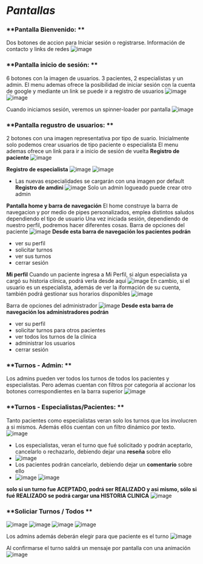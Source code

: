 

# ***Pantallas***

### **Pantalla Bienvenido: ** 
Dos botones de accion para Iniciar sesión o registrarse. Información de contacto y links de redes
![image](https://github.com/dsvlivon/imagenes/blob/main/clinica/bienvenid.png?raw=true)

### **Pantalla inicio de sesión: ** 
6 botones con la imagen de usuarios. 3 pacientes, 2 especialistas y un admin.
El menu ademas ofrece la posibilidad de iniciar sesión con la cuenta de google y mediante un link se puede ir a registro de usuarios
![image](https://github.com/dsvlivon/imagenes/blob/main/clinica/login.png?raw=true)
![image](https://github.com/dsvlivon/imagenes/blob/main/clinica/login%20google.png?raw=true)

Cuando iniciamos sesión, veremos un spinner-loader por pantalla
![image](https://github.com/dsvlivon/imagenes/blob/main/clinica/loader.png?raw=true)

### **Pantalla regustro de usuarios: ** 
2 botones con una imagen representativa por tipo de suario. Inicialmente solo podemos crear usuarios de tipo paciente o especialista
El menu ademas ofrece un link para ir a inicio de sesión de vuelta
 **Registro de paciente**
![image](https://github.com/dsvlivon/imagenes/blob/main/clinica/registro.png?raw=true)

**Registro de especialista**
![image](https://github.com/dsvlivon/imagenes/blob/main/clinica/registro%20esp.png?raw=true)
![image](https://github.com/dsvlivon/imagenes/blob/main/clinica/registro%20esp-nueva%20esp.png?raw=true)

- Las nuevas especialidades se cargarán con una imagen por default
**Registro de amdini**
![image](https://github.com/dsvlivon/imagenes/blob/main/clinica/registro%20como%20admin.png?raw=true)
Solo un admin logueado puede crear otro admin

**Pantalla home y barra de navegación**
El home construye la barra de navegacion y por medio de pipes personalizados, emplea distintos saludos dependiendo el tipo de usuario
Una vez iniciada sesión, dependiendo de nuestro perfil, podremos hacer diferentes cosas. 
Barra de opciones del paciente
![image](https://github.com/dsvlivon/imagenes/blob/main/clinica/barra-paciente.png?raw=true)
**Desde esta barra de navegación los pacientes podrán**
- ver su perfil
- solicitar turnos
- ver sus turnos
- cerrar sesión

**Mi perfil** 
Cuando un paciente ingresa a Mi Perfil, si algun especialista ya cargó su historia clínica, podrá verla desde aquí
![image](https://github.com/dsvlivon/imagenes/blob/main/clinica/mi%20perfil.png?raw=true)
En cambio, si el usuario es un especialista, además de ver la iformación de su cuenta, también podrá gestionar sus horarios disponibles 
![image](https://github.com/dsvlivon/imagenes/blob/main/clinica/mis%20horarios.png?raw=true)
  
Barra de opciones del administrador
![image](https://github.com/dsvlivon/imagenes/blob/main/clinica/barra-admion.png?raw=true)
**Desde esta barra de navegación los administradores podrán**
- ver su perfil
- solicitar turnos para otros pacientes
- ver todos los turnos de la clinica
- administrar los usuarios
- cerrar sesión

### **Turnos - Admin: ** 
Los admins pueden ver todos los turnos de todos los pacientes y especialistas. Pero ademas cuentan con filtros por categoria al accionar los botones correspondientes en la barra superior
![image](https://github.com/dsvlivon/imagenes/blob/main/clinica/mis%20turnos%20-%20admin.png?raw=true)
### **Turnos - Especialistas/Pacientes: ** 
Tanto pacientes como especialistas veran solo los turnos que los involucren a si mismos. Además ellós cuentan con un filtro dinámico por texto.
![image](https://github.com/dsvlivon/imagenes/blob/main/clinica/mis%20turnos%20-%20esp.png?raw=true)
- Los especialistas, veran el turno que fué solicitado y podrán aceptarlo, cancelarlo o rechazarlo, debiendo dejar una **reseña** sobre ello
- ![image](https://github.com/dsvlivon/imagenes/blob/main/clinica/mis%20turnos%20-%20rechazar.png?raw=true)
- Los pacientes podrán cancelarlo, debiendo dejar un **comentario** sobre ello
- ![image](https://github.com/dsvlivon/imagenes/blob/main/clinica/mis%20turnos%20-%20cancelar.png?raw=true)
![image](https://github.com/dsvlivon/imagenes/blob/main/clinica/mis%20turnos%20-%20detalle.png?raw=true)

**solo si un turno fue ACEPTADO, podrá ser REALIZADO y asi mismo, sólo si fué REALIZADO se podrá cargar una HISTORIA CLINICA**
![image](https://github.com/dsvlivon/imagenes/blob/main/clinica/historia%20clinica.png?raw=true)


### **Soliciar Turnos / Todos ** 
![image](https://github.com/dsvlivon/imagenes/blob/main/clinica/turnos%20-%20seleccion%20de%20especialista.png?raw=true)
![image](https://github.com/dsvlivon/imagenes/blob/main/clinica/turnos%20-%20seleccion%20de%20especialidad.png?raw=true)
![image](https://github.com/dsvlivon/imagenes/blob/main/clinica/turnos%20-%20seleccion%20de%20dia.png?raw=true)
![image](https://github.com/dsvlivon/imagenes/blob/main/clinica/turnos%20-%20seleccion%20de%20horarios.png?raw=true)

Los admins además deberán elegir para que paciente es el turno
![image](https://github.com/dsvlivon/imagenes/blob/main/clinica/turnos%20-%20seleccion%20de%20paciente.png?raw=true)

Al confirmarse el turno saldrá un mensaje por pantalla con una animación
![image]([https://github.com/dsvlivon/imagenes/blob/main/clinica/turnos%20-%20seleccion%20de%20paciente.png?raw=true](https://github.com/dsvlivon/imagenes/blob/main/clinica/msg%20confirmacion%20-%20animacion.png?raw=true))
